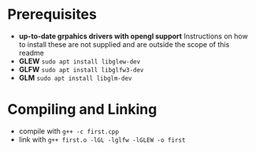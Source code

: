 # Prerequisites
 - **up-to-date grpahics drivers with opengl support** Instructions on how to
   install these are not supplied and are outside the scope of this readme
 - **GLEW** `sudo apt install libglew-dev`
 - **GLFW** `sudo apt install libglfw3-dev`
 - **GLM** `sudo apt install libglm-dev`

# Compiling and Linking
 - compile with `g++ -c first.cpp`
 - link with `g++ first.o -lGL -lglfw -lGLEW -o first`
